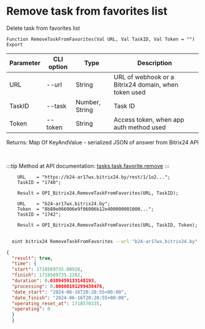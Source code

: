 ﻿---
sidebar_position: 18
---

# Remove task from favorites list
 Delete task from favorites list



`Function RemoveTaskFromFavorites(Val URL, Val TaskID, Val Token = "") Export`

  | Parameter | CLI option | Type | Description |
  |-|-|-|-|
  | URL | --url | String | URL of webhook or a Bitrix24 domain, when token used |
  | TaskID | --task | Number, String | Task ID |
  | Token | --token | String | Access token, when app auth method used |

  
  Returns:  Map Of KeyAndValue - serialized JSON of answer from Bitrix24 API

<br/>

:::tip
Method at API documentation: [tasks.task.favorite.remove](https://dev.1c-bitrix.ru/rest_help/tasks/task/tasks/tasks_task_favorite_remove.php)
:::
<br/>


```bsl title="Code example"
    URL    = "https://b24-ar17wx.bitrix24.by/rest/1/1o2...";
    TaskID = "1740";

    Result = OPI_Bitrix24.RemoveTaskFromFavorites(URL, TaskID);

    URL    = "b24-ar17wx.bitrix24.by";
    Token  = "8b80e066006e9f06006b12e400000001000...";
    TaskID = "1742";

    Result = OPI_Bitrix24.RemoveTaskFromFavorites(URL, TaskID, Token);
```



```sh title="CLI command example"
    
  oint bitrix24 RemoveTaskFromFavorites --url "b24-ar17wx.bitrix24.by" --task "1080" --token "fe3fa966006e9f06006b12e400000001000..."

```

```json title="Result"
{
  "result": true,
  "time": {
  "start": 1718569735.08926,
  "finish": 1718569735.1282,
  "duration": 0.0389459133148193,
  "processing": 0.00808191299438476,
  "date_start": "2024-06-16T20:28:55+00:00",
  "date_finish": "2024-06-16T20:28:55+00:00",
  "operating_reset_at": 1718570335,
  "operating": 0
  }
  }
```
